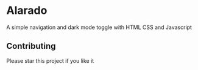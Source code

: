 # Alarado
A simple navigation and dark mode toggle with HTML CSS and Javascript

## Contributing
Please star this project if you like it